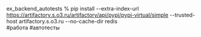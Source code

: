 
 ex_backend_autotests % pip install --extra-index-url https://artifactory.s.o3.ru/artifactory/api/pypi/pypi-virtual/simple --trusted-host artifactory.s.o3.ru --no-cache-dir redis           
#работа 
#автотесты 